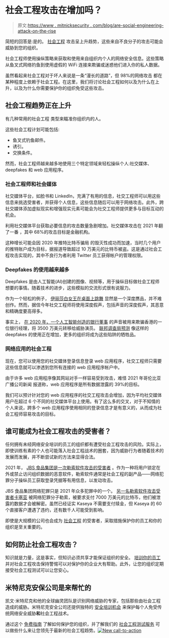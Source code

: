 # 社会工程攻击在增加吗？

> 原文:[https://www . mitnicksecurity . com/blog/are-social-engineering-attack-on-the-rise](https://www.mitnicksecurity.com/blog/are-social-engineering-attacks-on-the-rise)

简短的回答是:是的。 [社会工程](/blog/social-engineering-attacks) 攻击呈上升趋势，这些来自不良分子的攻击可能会威胁到您的组织。

社会工程师使用操纵策略来获取和使用来自组织内个人的网络安全信息。这些策略从鱼叉式网络钓鱼到使用虚假的 WiFi 连接来欺骗或迷惑他们进入你的私人数据。

虽然看起来社会工程对于坏人来说是一条“漫长的道路”，但 98%的网络攻击 都在某种程度上依赖于社会工程。在这里，我们将讨论社会工程如何以及为什么在上升，以及为什么你需要保护你的组织免受这些攻击。

## 社会工程趋势正在上升

有几种常用的社会工程 类型来瞄准你组织内的人。

这些社会工程计划可能包括:

*   鱼叉式钓鱼邮件。
*   诱引。
*   交换条件。

然而，社会工程师越来越多地使用三个特定领域来轻松操纵个人:社交媒体、deepfakes 和 web 应用程序。

### 社会工程师和社会媒体

社交媒体平台，如脸书和 LinkedIn，充满了有用的信息，社交工程师可以用这些信息来挑选受害者，并获得个人信息，这些信息随后可以用于网络攻击。此外，跨社交媒体添加虚拟现实和增强现实元素可能会为社交工程师提供更多与目标互动的机会。

利用社交媒体平台获取必要信息的攻击数量急剧增加。社交媒体攻击在 2021 年翻了一番 ，其中 68%的攻击目标是金融机构。

这种增长可能会因 2020 年推特比特币骗局 的毁灭性成功而加速，当时几个用户的推特账户成为目标，据报道导致超过 10 万美元的比特币被盗。这是通过社会工程攻击实现的，其中不良行为者利用 Twitter 员工获得帐户的管理权限。

### Deepfakes 的使用越来越多

Deepfakes 是由人工智能(AI)创建的图像、视频等，用于操纵目标做社会工程师想要的事情。随着技术的进步，这些模拟的交流形式很有说服力。

作为一个轻松的例子， [伊丽莎白女王在桌面上跳舞](https://www.youtube.com/watch?v=IvY-Abd2FfM) 显然是一个深度赝品，并不难创作。然而，据信今年社交工程师将使用深度假声，包括声音的深度假声，其恶意和精确度要高得多。

事实上， [在 2020 年，一个人工智能创造的银行董事](https://www.forbes.com/sites/thomasbrewster/2021/10/14/huge-bank-fraud-uses-deep-fake-voice-tech-to-steal-millions/?sh=eba6eb975591) 的声音被用来欺骗香港的一位银行经理，将 3500 万美元转移给威胁演员。 [联邦调查局预测](https://www.youtube.com/watch?v=gLoI9hAX9dw) 像这样的 deepfakes 的使用正在增加，更多的组织将成为这些陷阱的牺牲品。

### 网络应用的社会工程

现在，您可以使用您的社交媒体登录信息登录 web 应用程序，社交工程师只需要这些信息就可以渗透到您所有连接的 web 应用程序帐户中。

由于许多 web 应用程序像其网站对手一样容易受到攻击，难怪 2021 年哥伦比亚广播公司新闻 报道称，web 应用程序是所有数据泄露的 39%的目标。

我们可以预计针对您的 web 应用程序的社交工程攻击会增加，因为平均社交媒体用户在超过 6 个不同的社交媒体平台上使用[](https://backlinko.com/social-media-users)。有了这么多的交叉，对于不知情的个人来说，跨多个 web 应用程序使用相同的登录信息才是有意义的，从而成为社会工程师容易攻击的目标。

## 谁可能成为社会工程攻击的受害者？

任何拥有未经网络安全培训的员工的组织都有遭受社会工程攻击的风险。实际上，即使训练有素的个人也可能落入社会工程战术的圈套，因为威胁行为者随着技术的发展而发展，并不断尝试新的方法来显得合法。

2021 年， [JBS 食品集团是一次勒索软件攻击的受害者](/blog/an-overview-of-the-2021-jbs-meat-supplier-ransomware-attack) 。作为一种将用户锁定在外或禁止访问组织数据的恶意软件，勒索软件通常是社会工程的副产品——网络犯罪分子操纵员工获取登录凭据等有用信息，以发动攻击。

JBS 食品集团网络犯罪只是 2021 年众多犯罪中的一个。 [另一名勒索软件攻击受害者卡塞亚](/blog/an-overview-of-kaseya-the-biggest-ransomware-attack-on-record) 被网络犯罪分子勒索，被要求支付 7000 万美元的比特币，他们被泄露的数据才会被解密。虽然已经证实 Kaseya 不需要支付赎金，但 Kaseya 的 60 个直接客户遭遇了违约，还有数千人可能受到影响。

即使是大规模的公司也会成为 [社会工程](/social-engineering-strength-testing) 的受害者，采取措施保护你的员工和你的组织是至关重要的。

## 如何防止社会工程攻击？

知识就是力量，这是事实，但知识必须共享才能保证组织的安全。 [培训你的员工](/blog/social-engineering-training-what-youre-really-paying-for) 并对社会工程攻击保持警惕可以对保护你的企业大有帮助。此外，让您的组织定期接受社会工程测试可以让您安心。

## 米特尼克安保公司是来帮忙的

凯文·米特尼克和他的全球幽灵团队是识别网络威胁的专家，包括那些由社会工程造成的威胁。米特尼克安全公司还提供独特的 [安全培训机会](/kevin-mitnick-security-awareness-training) 来保护每个人免受传统网络安全威胁**和**社会工程战术。

通过这个 [免费指南](/lp-easy-steps-to-avoid-cyber-threats) 了解如何保护您的组织，并了解我们的 [社会工程测试服务](/security-services) 可以做些什么来让您领先于最新的社会工程趋势。[![New call-to-action](../Images/95ee2efaa0b0e1050f47338da41f7869.png)](https://cta-redirect.hubspot.com/cta/redirect/3875471/7f9b1de1-cf7c-4700-8892-cdf9402b32cf)